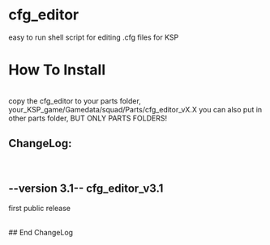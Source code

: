 # cfg_editor
easy to run shell script for editing .cfg files for KSP
 
 
# How To Install
<br>
copy the cfg_editor to your parts folder, your_KSP_game/Gamedata/squad/Parts/cfg_editor_vX.X
you can also put in other parts folder, BUT ONLY PARTS FOLDERS!




## ChangeLog:
 
<br>

## --version 3.1-- cfg_editor_v3.1
  first public release
<br>

<br>
## End ChangeLog
